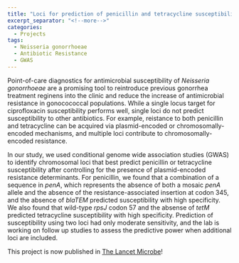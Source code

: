 ```yaml
---
title: "Loci for prediction of penicillin and tetracycline susceptibility in Neisseria gonorrhoeae: a genome-wide association study"
excerpt_separator: "<!--more-->"
categories:
  - Projects
tags:
  - Neisseria gonorrhoeae
  - Antibiotic Resistance
  - GWAS
---
```


Point-of-care diagnostics for antimicrobial susceptibility of *Neisseria gonorrhoeae* are a promising tool to reintroduce previous gonorrhea treatment reginens into the clinic and reduce the increase of antimicrobial resistance in gonocococcal populations.
While a single locus target for ciprofloxacin susceptibility performs well, single loci do not predict susceptibility to other antibiotics.
For example, reistance to both penicillin and tetracycline can be acquired via plasmid-encoded or chromosomally-encoded mechanisms, and multiple loci contribute to chromosomally-encoded resistance.

In our study, we used conditional genome wide association studies (GWAS) to identify chromosomal loci that best predict penicillin or tetracycline susceptibility after controlling for the presence of plasmid-encoded resistance determinants.
For penicillin, we found that a combination of a sequence in *penA*, which represents the absence of both a mosaic *penA* allele and the absence of the resistance-associated insertion at codon 345, and the absence of *blaTEM* predicted susceptibility with high specificity. 
We also found that wild-type *rpsJ* codon 57 and the absense of *tetM* predicted tetracycline susceptibility with high specificity. 
Prediction of susceptibility using two loci had only moderate sensitivity, and the lab is working on follow up studies to assess the predictive power when additional loci are included.

This project is now published in [The Lancet Microbe](https://doi.org/10.1016/S2666-5247\(22\)00034-9)!
